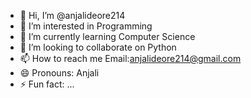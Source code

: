 - 👋 Hi, I’m @anjalideore214
- 👀 I’m interested in Programming
- 🌱 I’m currently learning Computer Science
- 💞️ I’m looking to collaborate on Python
- 📫 How to reach me Email:anjalideore214@gmail.com
- 😄 Pronouns: Anjali
- ⚡ Fun fact: ... 

<!---
anjalideore214/anjalideore214 is a ✨ special ✨ repository because its `README.md` (this file) appears on your GitHub profile.
You can click the Preview link to take a look at your changes.
--->

